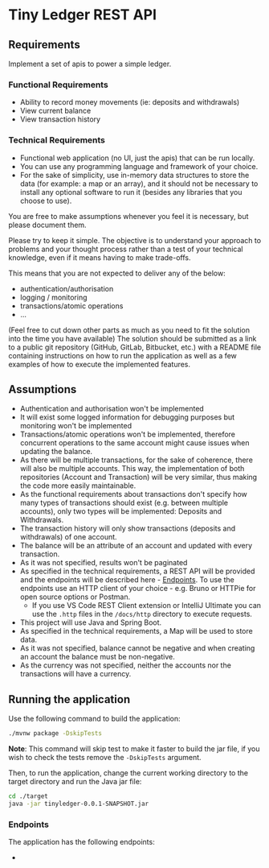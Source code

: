 # Tiny Ledger REST API

## Requirements

Implement a set of apis to power a simple ledger.

### Functional Requirements

- Ability to record money movements (ie: deposits and withdrawals)
- View current balance
- View transaction history

### Technical Requirements

- Functional web application (no UI, just the apis) that can be run locally.
- You can use any programming language and framework of your choice.
- For the sake of simplicity, use in-memory data structures to store the data
(for example: a map or an array), and it should not be necessary to install any
optional software to run it (besides any libraries that you choose to use).

You are free to make assumptions whenever you feel it is necessary, but please 
document them.

Please try to keep it simple. The objective is to understand your approach to 
problems and your thought process rather than a test of your technical knowledge, 
even if it means having to make trade-offs.

This means that you are not expected to deliver any of the below:

- authentication/authorisation
- logging / monitoring
- transactions/atomic operations
- ...

(Feel free to cut down other parts as much as you need to fit the solution into the
time you have available)
The solution should be submitted as a link to a public git repository (GitHub, GitLab,
Bitbucket, etc.) with a README file containing instructions on how to run the
application as well as a few examples of how to execute the implemented features.

## Assumptions

- Authentication and authorisation won't be implemented
- It will exist some logged information for debugging purposes but monitoring won't be
implemented
- Transactions/atomic operations won't be implemented, therefore concurrent operations
to the same account might cause issues when updating the balance.
- As there will be multiple transactions, for the sake of coherence, there will also be
multiple accounts. This way, the implementation of both repositories (Account and 
Transaction) will be very similar, thus making the code more easily maintainable.
- As the functional requirements about transactions don't specify how many types of 
transactions should exist (e.g. between multiple accounts), only two types will be
implemented: Deposits and Withdrawals.
- The transaction history will only show transactions (deposits and withdrawals) of one
account.
- The balance will be an attribute of an account and updated with every transaction.
- As it was not specified, results won't be paginated
- As specified in the technical requirements, a REST API will be provided and the endpoints
will be described here - [Endpoints](#Endpoints). To use the endpoints use an HTTP client
of your choice - e.g. Bruno or HTTPie for open source options or Postman. 
  - If you use VS Code REST Client extension or IntelliJ Ultimate you can use the 
`.http` files in the `/docs/http` directory to execute requests.
- This project will use Java and Spring Boot.
- As specified in the technical requirements, a Map will be used to store data.
- As it was not specified, balance cannot be negative and when creating an account
the balance must be non-negative.
- As the currency was not specified, neither the accounts nor the transactions 
will have a currency.

## Running the application

Use the following command to build the application:

```bash
./mvnw package -DskipTests
```

**Note**: This command will skip test to make it faster to build the jar file, if you
wish to check the tests remove the `-DskipTests` argument.

Then, to run the application, change the current working directory to the target directory
and run the Java jar file:

```bash
cd ./target
java -jar tinyledger-0.0.1-SNAPSHOT.jar
```

### Endpoints

The application has the following endpoints:

- 
